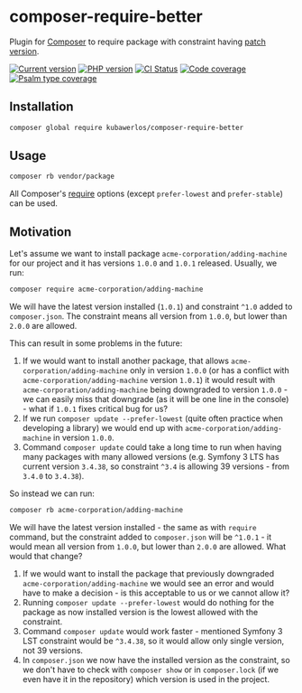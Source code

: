# composer-require-better

Plugin for [Composer](https://getcomposer.org) to require package with constraint having [patch version](https://semver.org).

[![Current version](https://img.shields.io/packagist/v/kubawerlos/composer-require-better.svg?label=Current%20version)](https://packagist.org/packages/kubawerlos/composer-require-better)
[![PHP version](https://img.shields.io/packagist/php-v/kubawerlos/composer-require-better.svg)](https://php.net)
[![CI Status](https://github.com/kubawerlos/composer-require-better/workflows/CI/badge.svg?branch=main&event=push)](https://github.com/kubawerlos/composer-require-better/actions)
[![Code coverage](https://img.shields.io/coveralls/github/kubawerlos/composer-require-better/main.svg)](https://coveralls.io/github/kubawerlos/composer-require-better?branch=main)
[![Psalm type coverage](https://shepherd.dev/github/kubawerlos/composer-require-better/coverage.svg)](https://shepherd.dev/github/kubawerlos/composer-require-better)


## Installation
```bash
composer global require kubawerlos/composer-require-better
```


## Usage
```bash
composer rb vendor/package
```
All Composer's [require](https://getcomposer.org/doc/03-cli.md#require) options (except `prefer-lowest` and `prefer-stable`) can be used.


## Motivation
Let's assume we want to install package `acme-corporation/adding-machine` for our project and it has versions `1.0.0` and `1.0.1` released. Usually, we run:
```bash
composer require acme-corporation/adding-machine
```
We will have the latest version installed (`1.0.1`) and constraint `^1.0` added to `composer.json`. The constraint means all version from `1.0.0`, but lower than `2.0.0` are allowed.

This can result in some problems in the future:
 1. If we would want to install another package, that allows `acme-corporation/adding-machine` only in version `1.0.0` (or has a conflict with `acme-corporation/adding-machine` version `1.0.1`) it would result with `acme-corporation/adding-machine` being downgraded to version `1.0.0` - we can easily miss that downgrade (as it will be one line in the console) - what if `1.0.1` fixes critical bug for us?
 2. If we run `composer update --prefer-lowest` (quite often practice when developing a library) we would end up with `acme-corporation/adding-machine` in version `1.0.0`.
 3. Command `composer update` could take a long time to run when having many packages with many allowed versions (e.g. Symfony 3 LTS has current version `3.4.38`, so constraint `^3.4` is allowing 39 versions - from `3.4.0` to `3.4.38`).

So instead we can run:
```bash
composer rb acme-corporation/adding-machine
```
We will have the latest version installed - the same as with `require` command, but the constraint added to `composer.json` will be `^1.0.1` - it would mean all version from `1.0.0`, but lower than `2.0.0` are allowed.
What would that change?
 1. If we would want to install the package that previously downgraded `acme-corporation/adding-machine` we would see an error and would have to make a decision - is this acceptable to us or we cannot allow it?
 2. Running `composer update --prefer-lowest` would do nothing for the package as now installed version is the lowest allowed with the constraint.
 3. Command `composer update` would work faster - mentioned Symfony 3 LST constraint would be `^3.4.38`, so it would allow only single version, not 39 versions.
 4. In `composer.json` we now have the installed version as the constraint, so we don't have to check with `composer show` or in `composer.lock` (if we even have it in the repository) which version is used in the project.
